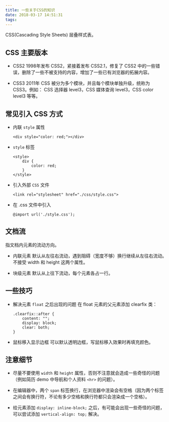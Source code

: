 ```yaml
---
title: 一些关于CSS的知识
date: 2018-03-17 14:51:31
tags:
---
```


CSS(Cascading Style Sheets) 层叠样式表。

## CSS 主要版本

- CSS2
    1998年发布 CSS2，紧接着发布 CSS2.1，修复了 CSS2 中的一些错误，删除了一些不被支持的内容，增加了一些已有浏览器的拓展内容。

- CSS3
    2011年 CSS 被分为多个模块，并且每个模块单独升级，统称为 CSS3。例如： CSS 选择器 level3，CSS 媒体查询 level3，CSS color level3 等等。


## 常见引入 CSS 方式

- 内联 `style` 属性
    ```
    <div style="color: red;"></div>
    ```

- `style` 标签
    ```
    <style>
        div {
            color: red;
        }
    </style>
    ```

- 引入外部 `CSS` 文件
    ```
    <link rel="stylesheet" href="./css/style.css">
    ```

- 在 .css 文件中引入
    ```
    @import url('./style.css');
    ```


## 文档流

指文档内元素的流动方向。

- 内联元素
    默认从左往右流动，遇到阻碍（宽度不够）换行继续从左往右流动。
    不接受 width 和 height 这两个属性。

- 块级元素
    默认从上往下流动，每个元素各占一行。


## 一些技巧

- 解决元素 `float` 之后出现的问题
    在 float 元素的父元素添加 clearfix 类：
    ```
    .clearfix::after {
        content: "";
        display: block;
        clear: both;
    }
    ```

- 鼠标移入显示边框
    可以默认透明边框，写鼠标移入效果时再填充颜色。


## 注意细节

- 尽量不要使用 `width` 和 `height` 属性，否则不注意就会造成一些奇怪的问题（例如简历 demo 中导航和个人资料 `<hr>` 的问题）。

- 在编辑器中，两个 `span` 标签换行，在浏览器中渲染会有空格（因为两个标签之间会有换行符，不论有多少空格和换行符都只会渲染成一个空格）。

- 给元素添加 `display: inline-block;` 之后，有可能会出现一些奇怪的问题，可以尝试添加 `vertical-align: top;` 解决。